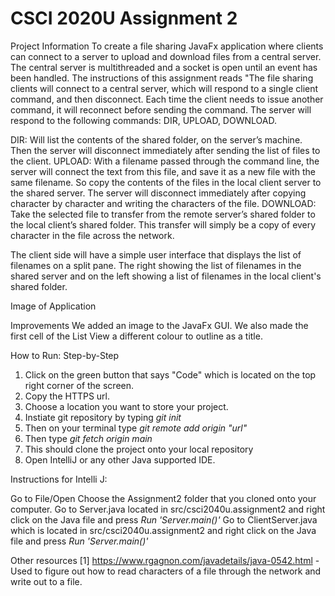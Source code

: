 # CSCI 2020U Assignment 2

Project Information
To create a file sharing JavaFx application where clients can connect to a server to upload and download files from a central server. The central server is multithreaded and a socket is open until an event has been handled. The instructions of this assignment reads "The file sharing clients will connect to a central server, which will respond to a single client command, and then disconnect. Each time the client needs to issue another command, it will reconnect before sending the command. The server will respond to the following commands: DIR, UPLOAD, DOWNLOAD.

DIR: Will list the contents of the shared folder, on the server’s machine. Then the server will disconnect immediately after sending the list of files to the client.
UPLOAD: With a filename passed through the command line, the server will connect the text from this file, and save it as a new file with the same filename. So copy the contents of the files in the local client server to the shared server. The server will disconnect immediately after copying character by character and writing the characters of the file.
DOWNLOAD: Take the selected file to transfer from the remote server’s shared folder to the local client’s shared folder. This transfer will simply be a copy of every character in the file across the network.

The client side will have a simple user interface that displays the list of filenames on a split pane. The right showing the list of filenames in the shared server and on the left showing a list of filenames in the local client's shared folder.

Image of Application

Improvements
We added an image to the JavaFx GUI. We also made the first cell of the List View a different colour to outline as a title. 

How to Run: Step-by-Step

1. Click on the green button that says "Code" which is located on the top right corner of the screen.
2. Copy the HTTPS url.
3. Choose a location you want to store your project.
4. Instiate git repository by typing _git init_
5. Then on your terminal type _git remote add origin "url"_
6. Then type _git fetch origin main_
7. This should clone the project onto your local repository
8. Open IntelliJ or any other Java supported IDE. 

Instructions for Intelli J:

Go to File/Open
Choose the Assignment2 folder that you cloned onto your computer.
Go to Server.java located in src/csci2040u.assignment2 and right click on the Java file and press _Run 'Server.main()'_
Go to ClientServer.java which is located in src/csci2040u.assignment2 and right click on the Java file and press _Run 'Server.main()'_

Other resources
[1] https://www.rgagnon.com/javadetails/java-0542.html - Used to figure out how to read characters of a file through the network and write out to a file.

